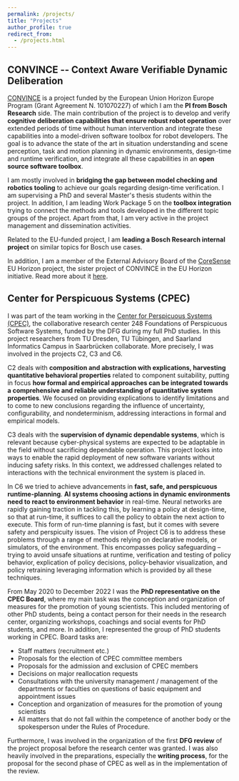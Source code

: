 ```yaml
---
permalink: /projects/
title: "Projects"
author_profile: true
redirect_from: 
  - /projects.html
---
```


## CONVINCE -- Context Aware Verifiable Dynamic Deliberation

[CONVINCE](https://convince-project.eu/) is a project funded by the European Union Horizon Europe Program (Grant Agreement N. 101070227) of which I am the **PI from Bosch Research** side. The main contribution of the project is to develop and verify **cognitive deliberation capabilities that ensure robust robot operation** over extended periods of time without human intervention and integrate these capabilities into a model-driven software toolbox for robot developers.
The goal is to advance the state of the art in situation understanding and scene perception, task and motion planning in dynamic environments, design-time and runtime verification, and integrate all these capabilities in an **open source software toolbox**.

I am mostly involved in **bridging the gap between model checking and robotics tooling** to achieve our goals regarding design-time verification. I am supervising a PhD and several Master's thesis students within the project. In addition, I am leading Work Package 5 on the **toolbox integration** trying to connect the methods and tools developed in the different topic groups of the project. Apart from that, I am very active in the project management and dissemination activities.

Related to the EU-funded project, I am **leading a Bosch Research internal project** on similar topics for Bosch use cases. 

In addition, I am a member of the External Advisory Board of the [CoreSense](https://coresense.eu/) EU Horizon project, the sister project of CONVINCE in the EU Horizon initiative. Read more about it [here](/academic-service/).



## Center for Perspicuous Systems (CPEC)

I was part of the team working in the [Center for Perspicuous Systems (CPEC)](https://www.perspicuous-computing.science/), the collaborative research center 248 Foundations of Perspicuous Software Systems, funded by the DFG during my full PhD studies. In this project researchers from TU Dresden, TU Tübingen, and Saarland Informatics Campus in Saarbrücken collaborate. More precisely, I was involved in the projects C2, C3 and C6.

C2 deals with **composition and abstraction with explications, harvesting 
quantitative behavioral properties** related to component suitability, putting in focus **how formal and empirical approaches can be integrated towards a comprehensive and reliable understanding of quantitative system properties**. We focused on providing explications to identify limitations and to come to new conclusions regarding the influence of uncertainty, configurability, and nondeterminism, addressing interactions in formal and empirical models.

C3 deals with the **supervision of dynamic dependable systems**, which is relevant because cyber-physical systems are expected to be adaptable in the field without sacrificing dependable operation. This project looks into ways to enable the rapid deployment of new software variants without inducing safety risks. In this context, we addressed challenges related to interactions with the technical environment the system is placed in.

In C6 we tried to achieve advancements in **fast, safe, and perspicuous runtime-planning**. **AI systems choosing actions in dynamic environments need to react to environment behavior** in real-time. Neural networks are rapidly gaining traction in tackling this, by learning a policy at design-time, so that at run-time, it suffices to call the policy to obtain the next action to execute. This form of run-time planning is fast, but it comes with severe safety and perspicuity issues. The vision of Project C6 is to address these problems through a range of methods relying on declarative models, or simulators, of the environment. This encompasses policy safeguarding – trying to avoid unsafe situations at runtime, verification and testing of policy behavior, explication of policy decisions, policy-behavior visualization, and policy retraining leveraging information which is provided by all these techniques.

From May 2020 to December 2022 I was the **PhD representative on the CPEC Board**, where my main task was the conception and organization of measures for the promotion of young scientists. This included mentoring of other PhD students, being a contact person for their needs in the research center, organizing workshops, coachings and social events for PhD students, and more.
In addition, I represented the group of PhD students working in CPEC. Board tasks are:
* Staff matters (recruitment etc.)
* Proposals for the election of CPEC committee members
* Proposals for the admission and exclusion of CPEC members
* Decisions on major reallocation requests
* Consultations with the university management / management of the departments or faculties on questions of basic equipment and appointment issues
* Conception and organization of measures for the promotion of young scientists
* All matters that do not fall within the competence of another body or the spokesperson under the Rules of Procedure.

Furthermore, I was involved in the organization of the first **DFG review** of the project proposal before the research center was granted. I was also heavily involved in the preparations, especially the **writing process**, for the proposal for the second phase of CPEC as well as in the implementation of the review.
